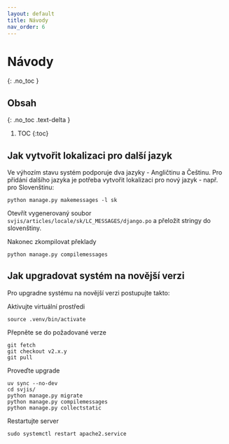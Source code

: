 ```yaml
---
layout: default
title: Návody
nav_order: 6
---
```


# Návody
{: .no_toc }

## Obsah
{: .no_toc .text-delta }

1. TOC
{:toc}


## Jak vytvořit lokalizaci pro další jazyk

Ve výhozím stavu systém podporuje dva jazyky - Angličtinu a Češtinu. Pro přidání dalšího jazyka je potřeba vytvořit lokalizaci pro nový jazyk - např. pro Slovenštinu:

```
python manage.py makemessages -l sk
```

Otevřít vygenerovaný soubor `svjis/articles/locale/sk/LC_MESSAGES/django.po` a přeložit stringy do slovenštiny.

Nakonec zkompilovat překlady

```
python manage.py compilemessages
```

## Jak upgradovat systém na novější verzi

Pro upgradne systému na novější verzi postupujte takto:

Aktivujte virtuální prostředi
```
source .venv/bin/activate
```

Přepněte se do požadované verze
```
git fetch
git checkout v2.x.y
git pull
```

Proveďte upgrade
```
uv sync --no-dev
cd svjis/
python manage.py migrate
python manage.py compilemessages
python manage.py collectstatic
```

Restartujte server
```
sudo systemctl restart apache2.service
```
